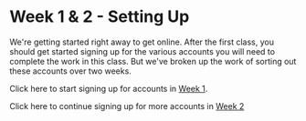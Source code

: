 # Week 1 & 2 - Setting Up

We're getting started right away to get online. After the first class, you should get started signing up for the various accounts you will need to complete the work in this class. But we've broken up the work of sorting out these accounts over two weeks. 

Click here to start signing up for accounts in [Week 1](signing-up.md).

Click here to continue signing up for more accounts in [Week 2](signing-up.md#github)

